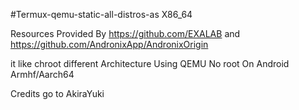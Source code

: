 #Termux-qemu-static-all-distros-as X86_64

Resources Provided By
https://github.com/EXALAB and https://github.com/AndronixApp/AndronixOrigin

it like chroot different Architecture Using QEMU No root On Android Armhf/Aarch64


Credits go to AkiraYuki
